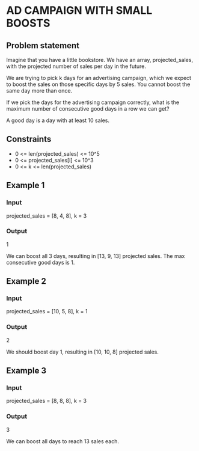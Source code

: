 # AD CAMPAIGN WITH SMALL BOOSTS

## Problem statement

Imagine that you have a little bookstore. We have an array, projected_sales, with the projected number of sales per day
in the future.

We are trying to pick k days for an advertising campaign, which we expect to boost the sales on those specific days by 5
sales. You cannot boost the same day more than once.

If we pick the days for the advertising campaign correctly, what is the maximum number of consecutive good days in a row
we can get?

A good day is a day with at least 10 sales.

## Constraints

- 0 <= len(projected_sales) <= 10^5
- 0 <= projected_sales[i] <= 10^3
- 0 <= k <= len(projected_sales)

## Example 1

### Input

projected_sales = [8, 4, 8],
k = 3

### Output

1

We can boost all 3 days, resulting in [13, 9, 13] projected sales.
The max consecutive good days is 1.

## Example 2

### Input

projected_sales = [10, 5, 8],
k = 1

### Output

2

We should boost day 1, resulting in [10, 10, 8] projected sales.

## Example 3

### Input

projected_sales = [8, 8, 8],
k = 3

### Output

3

We can boost all days to reach 13 sales each.